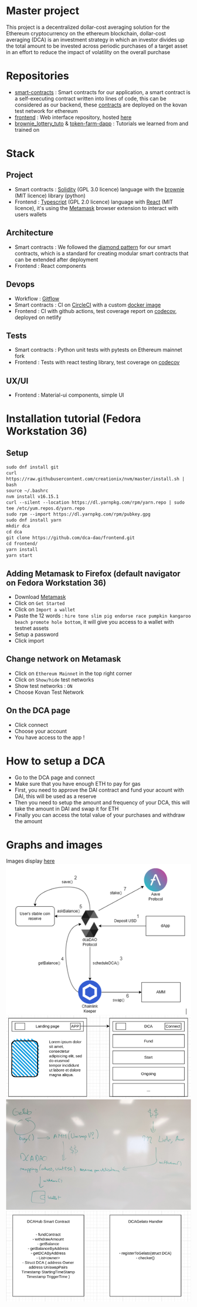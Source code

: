 # Master project
This project is a decentralized dollar-cost averaging solution for the Ethereum cryptocurrency on the ethereum blockchain, dollar-cost averaging (DCA) is an investment strategy in which an investor divides up the total amount to be invested across periodic purchases of a target asset in an effort to reduce the impact of volatility on the overall purchase

# Repositories
- [smart-contracts](https://github.com/dca-dao/smart-contracts) : Smart contracts for our application, a smart contract is a self-executing contract written into lines of code, this can be considered as our backend, these [contracts](https://louper-mark3labs-pro.vercel.app/?address=0x4e551ab784a1acDDE29eb4A5C4c6275d8fA4D52D&network=kovan) are deployed on the kovan test network for ethereum
- [frontend](https://github.com/dca-dao/frontend) : Web interface repository, hosted [here](https://dapp-dca.netlify.app/) 
- [brownie_lottery_tuto](https://github.com/dca-dao/brownie_lottery_tuto) & [token-farm-dapp](https://github.com/dca-dao/token-farm-dapp) : Tutorials we learned from and trained on

# Stack
## Project
- Smart contracts : [Solidity](https://github.com/ethereum/solidity) (GPL 3.0 licence) language with the [brownie](https://github.com/eth-brownie/brownie) (MIT licence) library (python)
- Frontend : [Typescript](https://github.com/microsoft/TypeScript) (GPL 2.0 licence) language with [React](https://github.com/facebook/react) (MIT licence), it's using the [Metamask](https://metamask.io/download/) browser extension to interact with users wallets
## Architecture
- Smart contracts : We followed the [diamond pattern](https://eips.ethereum.org/EIPS/eip-2535#simple-summary) for our smart contracts, which is a standard for creating modular smart contracts that can be extended after deployment
- Frontend : React components
## Devops
- Workflow : [Gitflow](https://www.atlassian.com/fr/git/tutorials/comparing-workflows/gitflow-workflow)
- Smart contracts : CI on [CircleCI](https://app.circleci.com/pipelines/gh/dca-dao/smart-contracts) with a custom [docker image](https://hub.docker.com/repository/docker/pfontain/cci-dca-browie)
- Frontend : CI with github actions, test coverage report on [codecov](https://about.codecov.io/), deployed on netlify
## Tests
- Smart contracts : Python unit tests with pytests on Ethereum mainnet fork
- Frontend : Tests with react testing library, test coverage on [codecov](https://about.codecov.io/) 
## UX/UI
- Frontend : Material-ui components, simple UI

# Installation tutorial (Fedora Workstation 36)
## Setup
```console
sudo dnf install git
curl https://raw.githubusercontent.com/creationix/nvm/master/install.sh | bash 
source ~/.bashrc 
nvm install v16.15.1
curl --silent --location https://dl.yarnpkg.com/rpm/yarn.repo | sudo tee /etc/yum.repos.d/yarn.repo
sudo rpm --import https://dl.yarnpkg.com/rpm/pubkey.gpg
sudo dnf install yarn
mkdir dca
cd dca
git clone https://github.com/dca-dao/frontend.git
cd frontend/
yarn install
yarn start
```
## Adding Metamask to Firefox (default navigator on Fedora Workstation 36)
- Download [Metamask](https://addons.mozilla.org/fr/firefox/addon/ether-metamask/)
- Click on `Get Started`
- Click on `Import a wallet`
- Paste the 12 words : `hire tone slim pig endorse race pumpkin kangaroo beach promote hole bottom`, it will give you access to a wallet with testnet assets
- Setup a password
- Click import
## Change network on Metamask
- Click on `Ethereum Mainnet` in the top right corner
- Click on `Show/hide` test networks
- Show test networks : `ON`
- Choose Kovan Test Network
## On the DCA page
- Click connect
- Choose your account
- You have access to the app !

# How to setup a DCA
- Go to the DCA page and connect
- Make sure that you have enough ETH to pay for gas
- First, you need to approve the DAI contract and fund your acount with DAI, this will be used as a reserve
- Then you need to setup the amount and frequency of your DCA, this will take the amount in DAI and swap it for ETH
- Finally you can access the total value of your purchases and withdraw the amount

# Graphs and images
Images display [here](https://github.com/dca-dao/.github/blob/master/profile/README.md)  
![Diagram](./images/13-22-39.png)
![Diagram](./images/16-52-07.png)
![Diagram](./images/Schema_04_04.jpg)
![Diagram](./images/13-07-52.png)
